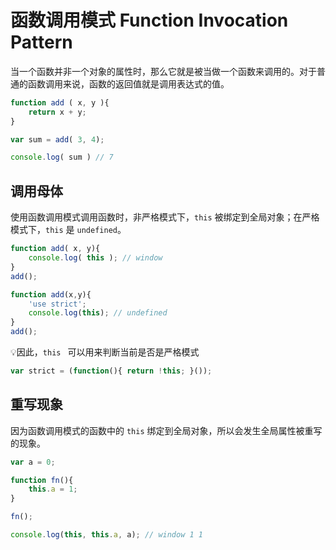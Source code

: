# 函数调用模式 Function Invocation Pattern

当一个函数并非一个对象的属性时，那么它就是被当做一个函数来调用的。对于普通的函数调用来说，函数的返回值就是调用表达式的值。

```javascript
function add ( x, y ){
    return x + y;
}

var sum = add( 3, 4);

console.log( sum ) // 7
```

## 调用母体

使用函数调用模式调用函数时，非严格模式下，`this` 被绑定到全局对象；在严格模式下，`this` 是 `undefined`。

```javascript
function add( x, y){
    console.log( this ); // window
}
add();

function add(x,y){
    'use strict';
    console.log(this); // undefined
}
add(); 
```

💡因此，`this ` 可以用来判断当前是否是严格模式

```javascript
var strict = (function(){ return !this; }());
```

## 重写现象

因为函数调用模式的函数中的 `this` 绑定到全局对象，所以会发生全局属性被重写的现象。

```javascript
var a = 0;

function fn(){
    this.a = 1;
}

fn();

console.log(this, this.a, a); // window 1 1
```

### 